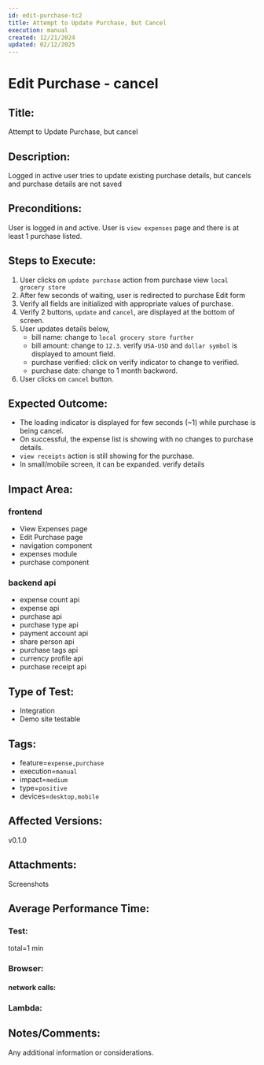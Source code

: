 ```yaml
---
id: edit-purchase-tc2
title: Attempt to Update Purchase, but Cancel
execution: manual
created: 12/21/2024
updated: 02/12/2025
---
```


# Edit Purchase - cancel

## Title:

Attempt to Update Purchase, but cancel

## Description:

Logged in active user tries to update existing purchase details, but cancels and purchase details are not saved

## Preconditions:

User is logged in and active. User is `view expenses` page and there is at least 1 purchase listed.

## Steps to Execute:

1. User clicks on `update purchase` action from purchase view `local grocery store`
2. After few seconds of waiting, user is redirected to purchase Edit form
3. Verify all fields are initialized with appropriate values of purchase.
4. Verify 2 buttons, `update` and `cancel`, are displayed at the bottom of screen.
5. User updates details below,
   - bill name: change to `local grocery store further`
   - bill amount: change to `12.3`. verify `USA-USD` and `dollar symbol` is displayed to amount field.
   - purchase verified: click on verify indicator to change to verified.
   - purchase date: change to 1 month backword.
6. User clicks on `cancel` button.

## Expected Outcome:

- The loading indicator is displayed for few seconds (~1) while purchase is being cancel.
- On successful, the expense list is showing with no changes to purchase details.
- `view receipts` action is still showing for the purchase.
- In small/mobile screen, it can be expanded. verify details

## Impact Area:

### frontend

- View Expenses page
- Edit Purchase page
- navigation component
- expenses module
- purchase component

### backend api

- expense count api
- expense api
- purchase api
- purchase type api
- payment account api
- share person api
- purchase tags api
- currency profile api
- purchase receipt api

## Type of Test:

- Integration
- Demo site testable

## Tags:

- feature=`expense,purchase`
- execution=`manual`
- impact=`medium`
- type=`positive`
- devices=`desktop,mobile`

## Affected Versions:

v0.1.0

## Attachments:

Screenshots

## Average Performance Time:

### Test:

total=1 min

### Browser:

#### network calls:

### Lambda:

## Notes/Comments:

Any additional information or considerations.

